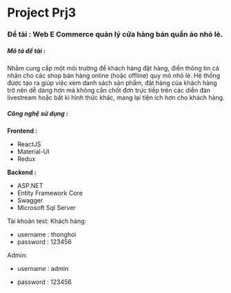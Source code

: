 # Project Prj3
### Đề tài : Web E Commerce quản lý cửa hàng bán quần áo nhỏ lẻ.
##### Mô tả đề tài :
  Nhằm cung cấp một môi trường để khách hàng đặt hàng, điền thông tin cá nhân cho các shop bán hàng online (hoặc offline) quy mô nhỏ lẻ. Hệ thống được tạo ra giúp việc xem danh sách sản phẩm, đặt hàng của khách hàng trở nên dễ dàng hơn mà không cần chốt đơn trực tiếp trên các diễn đàn livestream hoặc bất kì hình thức khác, mang lại tiện ích hơn cho khách hàng.
##### Công nghệ sử dụng :
**Frontend :**
- ReactJS
- Material-UI
- Redux

**Backend :**
- ASP.NET
- Entity Framework Core
- Swagger 
- Microsoft Sql Server

Tài khoản test:
Khách hàng: 
- username : thonghoi
- password : 123456

Admin:
- username : admin

- password : 123456
